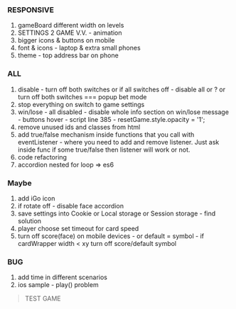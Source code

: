 ### RESPONSIVE
1. gameBoard different width on levels
2. SETTINGS 2 GAME V.V. - animation
3. bigger icons & buttons on mobile
4. font & icons - laptop & extra small phones
5. theme - top address bar on phone

### ALL
1. disable - turn off both switches or if all switches off - disable all or ? or turn off both switches === popup bet mode
2. stop everything on switch to game settings
3. win/lose - all disabled - disable whole info section on win/lose message - buttons hover - script line 385 - resetGame.style.opacity = '1';
4. remove unused ids and classes from html
5. add true/false mechanism inside functions that you call with eventListener - where you need to add and remove listener. 
  Just ask inside func if some true/false then listener will work or not.
6. code refactoring
7. accordion nested for loop => es6

### Maybe
1. add iGo icon
2. if rotate off - disable face accordion
3. save settings into Cookie or Local storage or Session storage - find solution
4. player choose set timeout for card speed
5. turn off score(face) on mobile devices - or default = symbol - if cardWrapper width < xy turn off score/default symbol


### BUG
1. add time in different scenarios
2. ios sample - play() problem

> TEST GAME